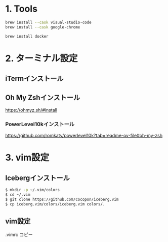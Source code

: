 # 1. Tools

``` zsh
brew install --cask visual-studio-code
brew install --cask google-chrome

brew install docker
```

# 2. ターミナル設定

## iTermインストール

## Oh My Zshインストール
https://ohmyz.sh/#install

### PowerLevel10kインストール
https://github.com/romkatv/powerlevel10k?tab=readme-ov-file#oh-my-zsh

# 3. vim設定
## Icebergインストール

``` zsh
$ mkdir -p ~/.vim/colors
$ cd ~/.vim
$ git clone https://github.com/cocopon/iceberg.vim
$ cp iceberg.vim/colors/iceberg.vim colors/.
```

## vim設定
.vimrc コピー
